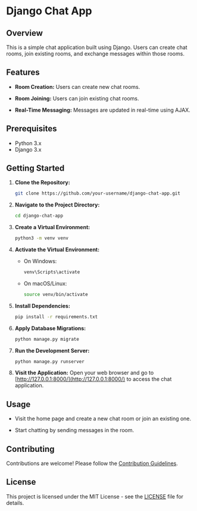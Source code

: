 # Django Chat App

## Overview

This is a simple chat application built using Django. Users can create chat rooms, join existing rooms, and exchange messages within those rooms.

## Features

- **Room Creation:** Users can create new chat rooms.

- **Room Joining:** Users can join existing chat rooms.

- **Real-Time Messaging:** Messages are updated in real-time using AJAX.

## Prerequisites

- Python 3.x
- Django 3.x

## Getting Started

1. **Clone the Repository:**
    ```bash
    git clone https://github.com/your-username/django-chat-app.git
    ```

2. **Navigate to the Project Directory:**
    ```bash
    cd django-chat-app
    ```

3. **Create a Virtual Environment:**
    ```bash
    python3 -m venv venv
    ```

4. **Activate the Virtual Environment:**
    - On Windows:
        ```bash
        venv\Scripts\activate
        ```
    - On macOS/Linux:
        ```bash
        source venv/bin/activate
        ```

5. **Install Dependencies:**
    ```bash
    pip install -r requirements.txt
    ```

6. **Apply Database Migrations:**
    ```bash
    python manage.py migrate
    ```

7. **Run the Development Server:**
    ```bash
    python manage.py runserver
    ```

8. **Visit the Application:**
    Open your web browser and go to [http://127.0.0.1:8000/](http://127.0.0.1:8000/) to access the chat application.

## Usage

- Visit the home page and create a new chat room or join an existing one.

- Start chatting by sending messages in the room.

## Contributing

Contributions are welcome! Please follow the [Contribution Guidelines](CONTRIBUTING.md).

## License

This project is licensed under the MIT License - see the [LICENSE](LICENSE) file for details.
